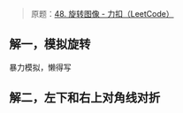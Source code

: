 
> 原题：[48. 旋转图像 - 力扣（LeetCode）](https://leetcode.cn/problems/rotate-image/)

## 解一，模拟旋转

暴力模拟，懒得写

## 解二，左下和右上对角线对折